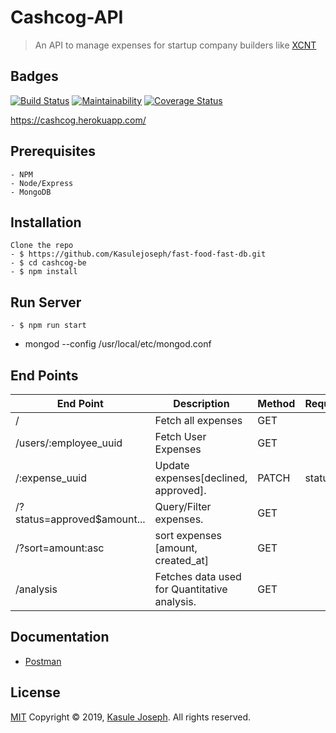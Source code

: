 # Cashcog-API
> An API to manage expenses for startup company builders like [XCNT](https://xcnt.io)

## Badges
[![Build Status](https://travis-ci.com/Kasulejoseph/cashcog-be.svg?branch=master)](https://travis-ci.com/Kasulejoseph/cashcog-be)
[![Maintainability](https://api.codeclimate.com/v1/badges/1b1c51864a0e951003d0/maintainability)](https://codeclimate.com/github/Kasulejoseph/cashcog-be/maintainability)
[![Coverage Status](https://coveralls.io/repos/github/Kasulejoseph/cashcog-be/badge.svg?branch=master)](https://coveralls.io/github/Kasulejoseph/cashcog-be?branch=master)

https://cashcog.herokuapp.com/
## Prerequisites
``` 
- NPM
- Node/Express
- MongoDB
  ```
 ## Installation
```
Clone the repo
- $ https://github.com/Kasulejoseph/fast-food-fast-db.git
- $ cd cashcog-be
- $ npm install
```
## Run Server
```
- $ npm run start
```

- mongod --config /usr/local/etc/mongod.conf 

## End Points

|           End Point                      |     Description    |   Method   | Requirements|
|   -------------------------------------- |-----------------------|------------|-------------|
|     /                  | Fetch all expenses   |   GET   |
|     /users/:employee_uuid         | Fetch User Expenses   |   GET |  |
|     /:expense_uuid       | Update expenses[declined, approved].  | PATCH | status
|     /?status=approved$amount...      | Query/Filter expenses.  | GET | 
|     /?sort=amount:asc      | sort expenses [amount, created_at]  | GET | 
|     /analysis       | Fetches data used for Quantitative analysis.  | GET |

## Documentation
- [Postman](https://documenter.getpostman.com/view/5485878/SWE6ad8w?version=latest)

## License
[MIT](http://opensource.org/licenses/MIT)
Copyright &copy; 2019, [Kasule Joseph](https://github.com/Kasulejoseph). All rights reserved.
